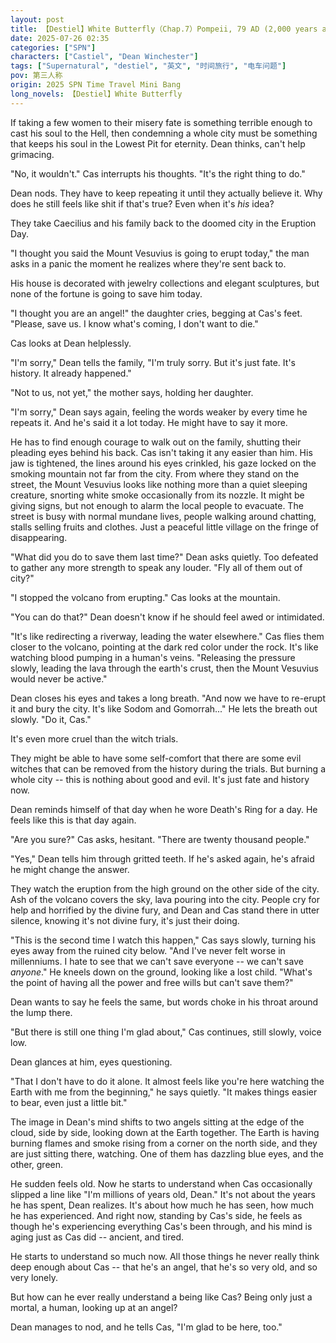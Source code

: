 ```yaml
---
layout: post
title: 【Destiel】White Butterfly（Chap.7）Pompeii, 79 AD (2,000 years ago)
date: 2025-07-26 02:35
categories: ["SPN"]
characters: ["Castiel", "Dean Winchester"]
tags: ["Supernatural", "destiel", "英文", "时间旅行", "电车问题"]
pov: 第三人称
origin: 2025 SPN Time Travel Mini Bang
long_novels: 【Destiel】White Butterfly
---
```


If taking a few women to their misery fate is something terrible enough to cast his soul to the Hell, then condemning a whole city must be something that keeps his soul in the Lowest Pit for eternity. Dean thinks, can't help grimacing.

"No, it wouldn't." Cas interrupts his thoughts. "It's the right thing to do."

Dean nods. They have to keep repeating it until they actually believe it. Why does he still feels like shit if that's true? Even when it's *his* idea?

They take Caecilius and his family back to the doomed city in the Eruption Day.

"I thought you said the Mount Vesuvius is going to erupt today," the man asks in a panic the moment he realizes where they're sent back to.

His house is decorated with jewelry collections and elegant sculptures, but none of the fortune is going to save him today.

"I thought you are an angel!" the daughter cries, begging at Cas's feet. "Please, save us. I know what's coming, I don't want to die."

Cas looks at Dean helplessly.

"I'm sorry," Dean tells the family, "I'm truly sorry. But it's just fate. It's history. It already happened."

"Not to us, not yet," the mother says, holding her daughter.

"I'm sorry," Dean says again, feeling the words weaker by every time he repeats it. And he's said it a lot today. He might have to say it more.

He has to find enough courage to walk out on the family, shutting their pleading eyes behind his back. Cas isn't taking it any easier than him. His jaw is tightened, the lines around his eyes crinkled, his gaze locked on the smoking mountain not far from the city. From where they stand on the street, the Mount Vesuvius looks like nothing more than a quiet sleeping creature, snorting white smoke occasionally from its nozzle. It might be giving signs, but not enough to alarm the local people to evacuate. The street is busy with normal mundane lives, people walking around chatting, stalls selling fruits and clothes. Just a peaceful little village on the fringe of disappearing.

"What did you do to save them last time?" Dean asks quietly. Too defeated to gather any more strength to speak any louder. "Fly all of them out of city?"

"I stopped the volcano from erupting." Cas looks at the mountain.

"You can do that?" Dean doesn't know if he should feel awed or intimidated.

"It's like redirecting a riverway, leading the water elsewhere." Cas flies them closer to the volcano, pointing at the dark red color under the rock. It's like watching blood pumping in a human's veins. "Releasing the pressure slowly, leading the lava through the earth's crust, then the Mount Vesuvius would never be active."

Dean closes his eyes and takes a long breath. "And now we have to re-erupt it and bury the city. It's like Sodom and Gomorrah..." He lets the breath out slowly. "Do it, Cas."

It's even more cruel than the witch trials.

They might be able to have some self-comfort that there are some evil witches that can be removed from the history during the trials. But burning a whole city -- this is nothing about good and evil. It's just fate and history now.

Dean reminds himself of that day when he wore Death's Ring for a day. He feels like this is that day again.

"Are you sure?" Cas asks, hesitant. "There are twenty thousand people."

"Yes," Dean tells him through gritted teeth. If he's asked again, he's afraid he might change the answer.

They watch the eruption from the high ground on the other side of the city. Ash of the volcano covers the sky, lava pouring into the city. People cry for help and horrified by the divine fury, and Dean and Cas stand there in utter silence, knowing it's not divine fury, it's just their doing.

"This is the second time I watch this happen," Cas says slowly, turning his eyes away from the ruined city below. "And I've never felt worse in millenniums. I hate to see that we can't save everyone -- we can't save *anyone*." He kneels down on the ground, looking like a lost child. "What's the point of having all the power and free wills but can't save them?"

Dean wants to say he feels the same, but words choke in his throat around the lump there.

"But there is still one thing I'm glad about," Cas continues, still slowly, voice low.

Dean glances at him, eyes questioning.

"That I don't have to do it alone. It almost feels like you're here watching the Earth with me from the beginning," he says quietly. "It makes things easier to bear, even just a little bit."

The image in Dean's mind shifts to two angels sitting at the edge of the cloud, side by side, looking down at the Earth together. The Earth is having burning flames and smoke rising from a corner on the north side, and they are just sitting there, watching. One of them has dazzling blue eyes, and the other, green.

He sudden feels old. Now he starts to understand when Cas occasionally slipped a line like "I'm millions of years old, Dean." It's not about the years he has spent, Dean realizes. It's about how much he has seen, how much he has experienced. And right now, standing by Cas's side, he feels as though he's experiencing everything Cas's been through, and his mind is aging just as Cas did -- ancient, and tired.

He starts to understand so much now. All those things he never really think deep enough about Cas -- that he's an angel, that he's so very old, and so very lonely.

But how can he ever really understand a being like Cas? Being only just a mortal, a human, looking up at an angel?

Dean manages to nod, and he tells Cas, "I'm glad to be here, too."
